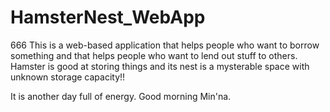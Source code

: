 # HamsterNest_WebApp
666
This is a web-based application that helps people who want to borrow something and that helps people who want to lend out stuff to others.
Hamster is good at storing things and its nest is a mysterable space with unknown storage capacity!!

It is another day full of energy. Good morning Min'na.